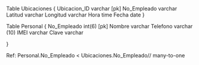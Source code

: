 Table Ubicaciones {
  Ubicacion_ID varchar [pk]
  No_Empleado varchar
  Latitud varchar 
  Longitud varchar
  Hora time
  Fecha date
}

Table Personal {
  No_Empleado int(6) [pk]
  Nombre varchar
  Telefono varchar (10)
  IMEI varchar
  Clave varchar
  
}


Ref: Personal.No_Empleado < Ubicaciones.No_Empleado// many-to-one

